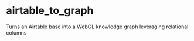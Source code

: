 # airtable_to_graph
Turns an Airtable base into a WebGL knowledge graph leveraging relational columns

